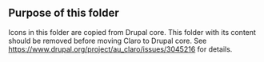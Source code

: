 ## Purpose of this folder
Icons in this folder are copied from Drupal core. This folder with its content
should be removed before moving Claro to Drupal core. See
https://www.drupal.org/project/au_claro/issues/3045216 for details.
